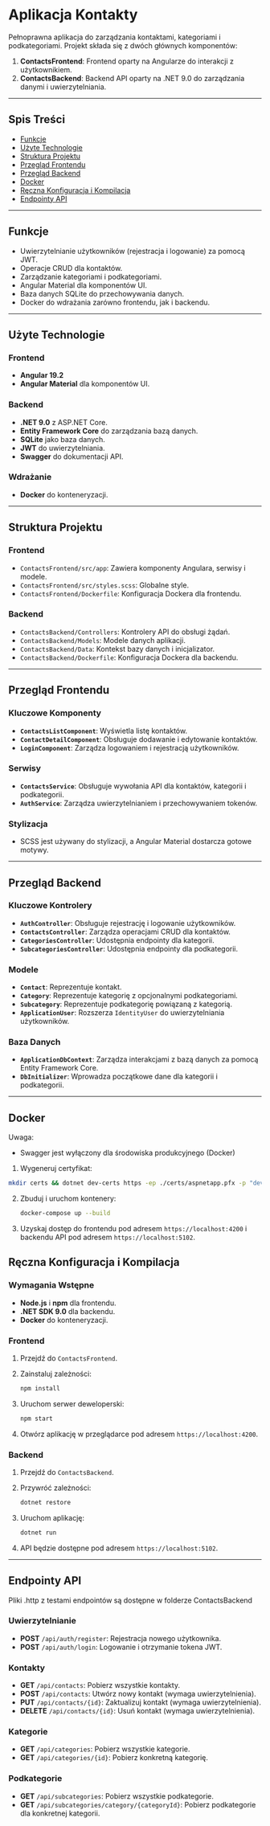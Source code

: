 # Aplikacja Kontakty

Pełnoprawna aplikacja do zarządzania kontaktami, kategoriami i podkategoriami. Projekt składa się z dwóch głównych komponentów:

1. **ContactsFrontend**: Frontend oparty na Angularze do interakcji z użytkownikiem.
2. **ContactsBackend**: Backend API oparty na .NET 9.0 do zarządzania danymi i uwierzytelniania.

---

## Spis Treści

- [Funkcje](#funkcje)
- [Użyte Technologie](#użyte-technologie)
- [Struktura Projektu](#struktura-projektu)
- [Przegląd Frontendu](#przegląd-frontendu)
- [Przegląd Backend](#przegląd-backend)
- [Docker](#docker)
- [Ręczna Konfiguracja i Kompilacja](#ręczna-konfiguracja-i-kompilacja)
- [Endpointy API](#endpointy-api)

---

## Funkcje

- Uwierzytelnianie użytkowników (rejestracja i logowanie) za pomocą JWT.
- Operacje CRUD dla kontaktów.
- Zarządzanie kategoriami i podkategoriami.
- Angular Material dla komponentów UI.
- Baza danych SQLite do przechowywania danych.
- Docker do wdrażania zarówno frontendu, jak i backendu.

---

## Użyte Technologie

### Frontend

- **Angular 19.2**
- **Angular Material** dla komponentów UI.

### Backend

- **.NET 9.0** z ASP.NET Core.
- **Entity Framework Core** do zarządzania bazą danych.
- **SQLite** jako baza danych.
- **JWT** do uwierzytelniania.
- **Swagger** do dokumentacji API.

### Wdrażanie

- **Docker** do konteneryzacji.

---

## Struktura Projektu

### Frontend

- `ContactsFrontend/src/app`: Zawiera komponenty Angulara, serwisy i modele.
- `ContactsFrontend/src/styles.scss`: Globalne style.
- `ContactsFrontend/Dockerfile`: Konfiguracja Dockera dla frontendu.

### Backend

- `ContactsBackend/Controllers`: Kontrolery API do obsługi żądań.
- `ContactsBackend/Models`: Modele danych aplikacji.
- `ContactsBackend/Data`: Kontekst bazy danych i inicjalizator.
- `ContactsBackend/Dockerfile`: Konfiguracja Dockera dla backendu.

---

## Przegląd Frontendu

### Kluczowe Komponenty

- **`ContactsListComponent`**: Wyświetla listę kontaktów.
- **`ContactDetailComponent`**: Obsługuje dodawanie i edytowanie kontaktów.
- **`LoginComponent`**: Zarządza logowaniem i rejestracją użytkowników.

### Serwisy

- **`ContactsService`**: Obsługuje wywołania API dla kontaktów, kategorii i podkategorii.
- **`AuthService`**: Zarządza uwierzytelnianiem i przechowywaniem tokenów.

### Stylizacja

- SCSS jest używany do stylizacji, a Angular Material dostarcza gotowe motywy.

---

## Przegląd Backend

### Kluczowe Kontrolery

- **`AuthController`**: Obsługuje rejestrację i logowanie użytkowników.
- **`ContactsController`**: Zarządza operacjami CRUD dla kontaktów.
- **`CategoriesController`**: Udostępnia endpointy dla kategorii.
- **`SubcategoriesController`**: Udostępnia endpointy dla podkategorii.

### Modele

- **`Contact`**: Reprezentuje kontakt.
- **`Category`**: Reprezentuje kategorię z opcjonalnymi podkategoriami.
- **`Subcategory`**: Reprezentuje podkategorię powiązaną z kategorią.
- **`ApplicationUser`**: Rozszerza `IdentityUser` do uwierzytelniania użytkowników.

### Baza Danych

- **`ApplicationDbContext`**: Zarządza interakcjami z bazą danych za pomocą Entity Framework Core.
- **`DbInitializer`**: Wprowadza początkowe dane dla kategorii i podkategorii.

---

## Docker

Uwaga:
- Swagger jest wyłączony dla środowiska produkcyjnego (Docker)

1. Wygeneruj certyfikat:

```bash
mkdir certs && dotnet dev-certs https -ep ./certs/aspnetapp.pfx -p "devpassword"  
```

2. Zbuduj i uruchom kontenery:

   ```bash
   docker-compose up --build
   ```

3. Uzyskaj dostęp do frontendu pod adresem `https://localhost:4200` i backendu API pod adresem `https://localhost:5102`.

## Ręczna Konfiguracja i Kompilacja

### Wymagania Wstępne

- **Node.js** i **npm** dla frontendu.
- **.NET SDK 9.0** dla backendu.
- **Docker** do konteneryzacji.

### Frontend

1. Przejdź do `ContactsFrontend`.
2. Zainstaluj zależności:

   ```bash
   npm install
   ```

3. Uruchom serwer deweloperski:

   ```bash
   npm start
   ```

4. Otwórz aplikację w przeglądarce pod adresem `https://localhost:4200`.

### Backend

1. Przejdź do `ContactsBackend`.
2. Przywróć zależności:

   ```bash
   dotnet restore
   ```

3. Uruchom aplikację:

   ```bash
   dotnet run
   ```

4. API będzie dostępne pod adresem `https://localhost:5102`.

---

## Endpointy API

Pliki .http z testami endpointów są dostępne w folderze ContactsBackend

### Uwierzytelnianie

- **POST** `/api/auth/register`: Rejestracja nowego użytkownika.
- **POST** `/api/auth/login`: Logowanie i otrzymanie tokena JWT.

### Kontakty

- **GET** `/api/contacts`: Pobierz wszystkie kontakty.
- **POST** `/api/contacts`: Utwórz nowy kontakt (wymaga uwierzytelnienia).
- **PUT** `/api/contacts/{id}`: Zaktualizuj kontakt (wymaga uwierzytelnienia).
- **DELETE** `/api/contacts/{id}`: Usuń kontakt (wymaga uwierzytelnienia).

### Kategorie

- **GET** `/api/categories`: Pobierz wszystkie kategorie.
- **GET** `/api/categories/{id}`: Pobierz konkretną kategorię.

### Podkategorie

- **GET** `/api/subcategories`: Pobierz wszystkie podkategorie.
- **GET** `/api/subcategories/category/{categoryId}`: Pobierz podkategorie dla konkretnej kategorii.
